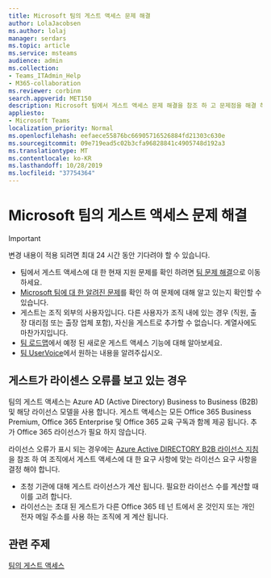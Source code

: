 ```yaml
---
title: Microsoft 팀의 게스트 액세스 문제 해결
author: LolaJacobsen
ms.author: lolaj
manager: serdars
ms.topic: article
ms.service: msteams
audience: admin
ms.collection:
- Teams_ITAdmin_Help
- M365-collaboration
ms.reviewer: corbinm
search.appverid: MET150
description: Microsoft 팀에서 게스트 액세스 문제 해결을 참조 하 고 문제점을 해결 하세요.
appliesto:
- Microsoft Teams
localization_priority: Normal
ms.openlocfilehash: eefaece55876bc66905716526884fd21303c630e
ms.sourcegitcommit: 09e719ead5c02b3cfa96828841c4905748d192a3
ms.translationtype: MT
ms.contentlocale: ko-KR
ms.lasthandoff: 10/28/2019
ms.locfileid: "37754364"
---
```

<a name="troubleshoot-problems-with-guest-access-in-microsoft-teams"></a>Microsoft 팀의 게스트 액세스 문제 해결
======================================================

> [!IMPORTANT]
> 변경 내용이 적용 되려면 최대 24 시간 동안 기다려야 할 수 있습니다. 


- 팀에서 게스트 액세스에 대 한 현재 지원 문제를 확인 하려면 [팀 문제 해결](https://docs.microsoft.com/MicrosoftTeams/troubleshoot/)으로 이동 하세요.
- [Microsoft 팀에 대 한 알려진 문제](Known-issues.md)를 확인 하 여 문제에 대해 알고 있는지 확인할 수 있습니다.
- 게스트는 조직 외부의 사용자입니다. 다른 사용자가 조직 내에 있는 경우 (직원, 출장 대리점 또는 출장 업체 포함), 자신을 게스트로 추가할 수 없습니다. 계열사에도 마찬가지입니다.
- [팀 로드맵](https://aka.ms/teamsroadmap)에서 예정 된 새로운 게스트 액세스 기능에 대해 알아보세요.
- [팀 UserVoice](https://aka.ms/TeamsUserVoice)에서 원하는 내용을 알려주십시오.

## <a name="if-your-guests-are-seeing-license-errors"></a>게스트가 라이센스 오류를 보고 있는 경우

팀의 게스트 액세스는 Azure AD (Active Directory) Business to Business (B2B) 및 해당 라이선스 모델을 사용 합니다. 게스트 액세스는 모든 Office 365 Business Premium, Office 365 Enterprise 및 Office 365 교육 구독과 함께 제공 됩니다. 추가 Office 365 라이선스가 필요 하지 않습니다.

라이선스 오류가 표시 되는 경우에는 [Azure Active DIRECTORY B2B 라이선스 지침](https://docs.microsoft.com/azure/active-directory/b2b/licensing-guidance) 을 참조 하 여 조직에서 게스트 액세스에 대 한 요구 사항에 맞는 라이선스 요구 사항을 결정 해야 합니다.


- 초청 기관에 대해 게스트 라이선스가 계산 됩니다. 필요한 라이선스 수를 계산할 때이를 고려 합니다.
- 라이선스는 초대 된 게스트가 다른 Office 365 테 넌 트에서 온 것인지 또는 개인 전자 메일 주소를 사용 하는 조직에 게 계산 됩니다.

## <a name="related-topics"></a>관련 주제

[팀의 게스트 액세스](guest-access.md)


